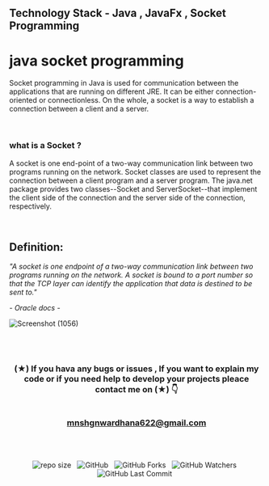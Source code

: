 ## Technology Stack - Java , JavaFx , Socket Programming 

# java socket programming

Socket programming in Java is used for communication between the applications that are running on different JRE. It can be either connection-oriented or connectionless. On the whole, a socket is a way to establish a connection between a client and a server.

<br>

<h3> what is a Socket ? </h3>

A socket is one end-point of a two-way communication link between two programs running on the network. Socket classes are used to represent the connection between a client program and a server program. The java.net package provides two classes--Socket and ServerSocket--that implement the client side of the connection and the server side of the connection, respectively.

<br>

## Definition: 

<i> "A socket is one endpoint of a two-way communication link between two programs running on the network. A socket is bound to a port number so that the TCP layer can identify the application that data is destined to be sent to." </i>


<i> - Oracle docs - </i>



![Screenshot (1056)](https://user-images.githubusercontent.com/100486080/182596076-98a473d2-d81a-4964-b8a7-f8d07f853f69.png)

<br>
<br>


<div align="center">

### (★) If you hava any bugs or issues , If you want to explain my code or if you need help to develop your projects pleace contact me on (★) 👇<br> <br> <br> mnshgnwardhana622@gmail.com  

</div>
<br><br>
<div align="center">

![repo size](https://img.shields.io/github/repo-size/mGunawardhana/Chat-Application?style=for-the-badge) &nbsp;
![GitHub](https://img.shields.io/github/license/mGunawardhana/Chat-Application?style=for-the-badge) &nbsp;
![GitHub Forks](https://img.shields.io/github/forks/mGunawardhana/Chat-Application?&labelColor=black&color=f7b731&style=for-the-badge) &nbsp;
![GitHub Watchers](https://img.shields.io/github/watchers/mGunawardhana/Chat-Application?style=for-the-badge) &nbsp;
![GitHub Last Commit](https://img.shields.io/github/last-commit/mGunawardhana/Chat-Application?style=for-the-badge) &nbsp;


</div>

